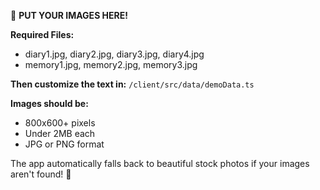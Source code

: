 📸 **PUT YOUR IMAGES HERE!**

**Required Files:**
- diary1.jpg, diary2.jpg, diary3.jpg, diary4.jpg
- memory1.jpg, memory2.jpg, memory3.jpg

**Then customize the text in:**
`/client/src/data/demoData.ts`

**Images should be:**
- 800x600+ pixels
- Under 2MB each
- JPG or PNG format

The app automatically falls back to beautiful stock photos if your images aren't found! 💝